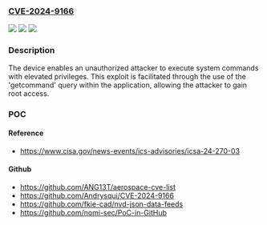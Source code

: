 ### [CVE-2024-9166](https://cve.mitre.org/cgi-bin/cvename.cgi?name=CVE-2024-9166)
![](https://img.shields.io/static/v1?label=Product&message=Atemio%20AM%20520%20HD%20Full%20HD%20Satellite%20Receiver&color=blue)
![](https://img.shields.io/static/v1?label=Version&message=0%3C%3D%20TitanNit%202.01%20&color=brighgreen)
![](https://img.shields.io/static/v1?label=Vulnerability&message=CWE-78%20Improper%20Neutralization%20of%20Special%20Elements%20used%20in%20an%20OS%20Command%20('OS%20Command%20Injection')&color=brighgreen)

### Description

The device enables an unauthorized attacker to execute system commands with elevated privileges. This exploit is facilitated through the use of the 'getcommand' query within the application, allowing the attacker to gain root access.

### POC

#### Reference
- https://www.cisa.gov/news-events/ics-advisories/icsa-24-270-03

#### Github
- https://github.com/ANG13T/aerospace-cve-list
- https://github.com/Andrysqui/CVE-2024-9166
- https://github.com/fkie-cad/nvd-json-data-feeds
- https://github.com/nomi-sec/PoC-in-GitHub

